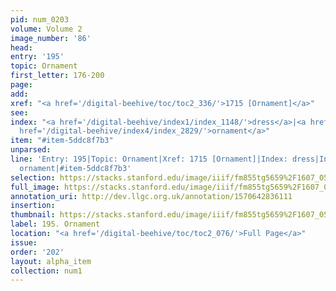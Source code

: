 ```yaml
---
pid: num_0203
volume: Volume 2
image_number: '86'
head: 
entry: '195'
topic: Ornament
first_letter: 176-200
page: 
add: 
xref: "<a href='/digital-beehive/toc/toc2_336/'>1715 [Ornament]</a>"
see: 
index: "<a href='/digital-beehive/index1/index_1148/'>dress</a>|<a href='/digital-beehive/index3/index_2668/'>neat</a>|<a
  href='/digital-beehive/index4/index_2829/'>ornament</a>"
item: "#item-5ddc8f7b3"
unparsed: 
line: 'Entry: 195|Topic: Ornament|Xref: 1715 [Ornament]|Index: dress|Index: neat|Index:
  ornament|#item-5ddc8f7b3'
selection: https://stacks.stanford.edu/image/iiif/fm855tg5659%2F1607_0553/792,2210,3022,602/full/0/default.jpg
full_image: https://stacks.stanford.edu/image/iiif/fm855tg5659%2F1607_0553/full/full/0/default.jpg
annotation_uri: http://dev.llgc.org.uk/annotation/1570642836111
insertion: 
thumbnail: https://stacks.stanford.edu/image/iiif/fm855tg5659%2F1607_0553/792,2210,600,180/250,/0/default.jpg
label: 195. Ornament
location: "<a href='/digital-beehive/toc/toc2_076/'>Full Page</a>"
issue: 
order: '202'
layout: alpha_item
collection: num1
---
```

